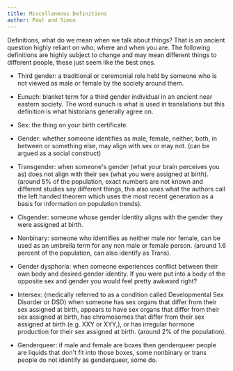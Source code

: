 ```yaml
---
title: Miscellaneous Definitions
author: Paul and Simon
---
```

Definitions, what do we mean when we talk about things? That is an ancient question highly reliant on who, where and when you are. The following definitions are highly subject to change and may mean different things to different people, these just seem like the best ones. 

- Third gender: a traditional or ceremonial role held by someone who is not viewed as male or female by the society around them.

- Eunuch: blanket term for a third gender individual in an ancient near eastern society. The word eunuch is what is used in translations but this definition is what historians generally agree on.

- Sex: the thing on your birth certificate. 

- Gender: whether someone identifies as male, female, neither, both, in between or something 
else, may align with sex or may not. (can be argued as a social construct) 

- Transgender: when someone's gender (what your brain perceives you as) does not align with their sex (what you were assigned at birth). (around 5% of the population, exact numbers are not known and different studies say different things, this also uses what the authors call the left handed theorem which uses the most recent generation as a basis for information on population trends).

- Cisgender: someone whose gender identity aligns with the gender they were assigned at birth. 

- Nonbinary: someone who identifies as neither male nor female, can be used as an umbrella term for any non male or female person. (around 1.6 percent of the population, can also identify as Trans).

- Gender dysphoria: when someone experiences conflict between their own body and desired gender identity. If you were put into a body of the opposite sex and gender you would feel pretty awkward right? 

- Intersex: (medically referred to as a condition called Developmental Sex Disorder or DSD) when someone has sex organs that differ from their sex assigned at birth, appears to have sex organs that differ from their sex assigned at birth, has chromosomes that differ from their sex assigned at birth (e.g. XXY or XYY,), or has irregular hormone production for their sex assigned at birth. (around 2% of the population).

- Genderqueer: if male and female are boxes then genderqueer people are liquids that don't fit into those boxes, some nonbinary or trans people do not identify as genderqueer, some do. 